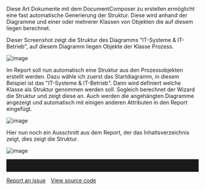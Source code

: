 
Diese Art Dokumente mit dem DocumentComposer zu erstellen ermöglicht eine fast automatische Generierung der Struktur. Diese wird anhand der Diagramme und einer oder mehrerer Klassen von Objekten die auf diesem liegen berechnet.

Dieser Screenshot zeigt die Struktur des Diagramms "IT-Systeme & IT-Betrieb",
auf diesem Diagramm liegen Objekte der Klasse Prozess.

![image](//images.ctfassets.net/6mz8d8cle1nl/917qOv6ntkahJJD2TZ76k/0bcaf2a20f6026bdfb6c0aff8375d80d/image.png)

Im Report soll nun automatisch eine Struktur aus den Prozessobjekten erstellt werden. Dazu wähle ich zuerst das Startdiagramm, in diesem Beispiel ist das "IT-Systeme & IT-Betrieb". Dann wird definiert welche Klasse als Struktur genommen werden soll. Sogleich berechnet der Wizard die Struktur und zeigt diese an. Auch werden die angehängten Diagramme angezeigt und automatisch mit einigen anderen Attributen in den Report eingefügt.

![image](//images.ctfassets.net/6mz8d8cle1nl/3xVYk9D4ZT5AEJcpy4CgSL/389480e0a992305263a318e391632a3c/image.png)

Hier nun noch ein Ausschnitt aus dem Report, der das Inhaltsverzeichnis zeigt, dies zeigt die Struktur.

![image](//images.ctfassets.net/6mz8d8cle1nl/4ScpQnbcimUp0ftEaVYFCI/c11de5871c7f89ed14563966eab5b567/image.png)
<hr style="padding-top:2rem" />
<a href="https://github.com/process4/docs/issues" target="_blank" class="bgw btn btn-primary btn-lg shadow-sm">Report an issue</a>
<a href="https://github.com/process4/docs" target="_blank" class="bgw btn btn-primary btn-lg shadow-sm" style="margin-left:10px;">View source code</a>